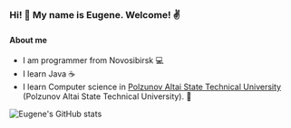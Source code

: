 ### Hi! 👋 My name is Eugene. Welcome! :v:

#### About me

* I am programmer from Novosibirsk :computer:
* I learn Java :coffee:
* I learn Computer science in [Polzunov Altai State Technical University](https://en.altstu.ru/) (Polzunov Altai State Technical University). :office:
  
![Eugene's GitHub stats](https://github-readme-stats.vercel.app/api?username=eugene-prog&show_icons=true&theme=transparent)

<!--
**Eugene-prog/Eugene-prog** is a ✨ _special_ ✨ repository because its `README.md` (this file) appears on your GitHub profile.

Here are some ideas to get you started:

- 🔭 I’m currently working on ...
- 🌱 I’m currently learning ...
- 👯 I’m looking to collaborate on ...
- 🤔 I’m looking for help with ...
- 💬 Ask me about ...
- 📫 How to reach me: ...
- 😄 Pronouns: ...
- ⚡ Fun fact: ...
-->
